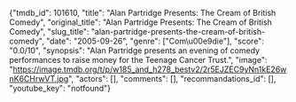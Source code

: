 {"tmdb_id": 101610, "title": "Alan Partridge Presents: The Cream of British Comedy", "original_title": "Alan Partridge Presents: The Cream of British Comedy", "slug_title": "alan-partridge-presents-the-cream-of-british-comedy", "date": "2005-09-26", "genre": ["Com\u00e9die"], "score": "0.0/10", "synopsis": "Alan Partridge presents an evening of comedy performances to raise money for the Teenage Cancer Trust.", "image": "https://image.tmdb.org/t/p/w185_and_h278_bestv2/2r5EJZEC9yNn1kE26wnK6CHrwVT.jpg", "actors": [], "comments": [], "recommandations_id": [], "youtube_key": "notfound"}